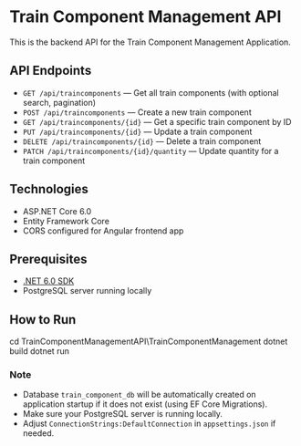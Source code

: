 # Train Component Management API
This is the backend API for the Train Component Management Application.

## API Endpoints
- `GET /api/traincomponents` — Get all train components (with optional search, pagination)
- `POST /api/traincomponents` — Create a new train component
- `GET /api/traincomponents/{id}` — Get a specific train component by ID
- `PUT /api/traincomponents/{id}` — Update a train component
- `DELETE /api/traincomponents/{id}` — Delete a train component
- `PATCH /api/traincomponents/{id}/quantity` — Update quantity for a train component
  
## Technologies
- ASP.NET Core 6.0
- Entity Framework Core
- CORS configured for Angular frontend app
  
## Prerequisites
- [.NET 6.0 SDK](https://dotnet.microsoft.com/en-us/download/dotnet/6.0)
- PostgreSQL server running locally
  
## How to Run
cd TrainComponentManagementAPI\TrainComponentManagement
dotnet build
dotnet run

### Note
- Database `train_component_db` will be automatically created on application startup if it does not exist (using EF Core Migrations).
- Make sure your PostgreSQL server is running locally.
- Adjust `ConnectionStrings:DefaultConnection` in `appsettings.json` if needed.
